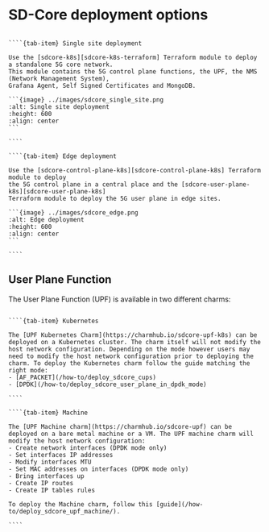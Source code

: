 # SD-Core deployment options

`````{tab-set}
    
````{tab-item} Single site deployment

Use the [sdcore-k8s][sdcore-k8s-terraform] Terraform module to deploy a standalone 5G core network.
This module contains the 5G control plane functions, the UPF, the NMS (Network Management System), 
Grafana Agent, Self Signed Certificates and MongoDB.

```{image} ../images/sdcore_single_site.png
:alt: Single site deployment
:height: 600
:align: center
```

````

````{tab-item} Edge deployment

Use the [sdcore-control-plane-k8s][sdcore-control-plane-k8s] Terraform module to deploy 
the 5G control plane in a central place and the [sdcore-user-plane-k8s][sdcore-user-plane-k8s] 
Terraform module to deploy the 5G user plane in edge sites.

```{image} ../images/sdcore_edge.png
:alt: Edge deployment
:height: 600
:align: center
```

````

`````

## User Plane Function

The User Plane Function (UPF) is available in two different charms:

`````{tab-set}
    
````{tab-item} Kubernetes

The [UPF Kubernetes Charm](https://charmhub.io/sdcore-upf-k8s) can be deployed on a Kubernetes cluster. The charm itself will not modify the host network configuration. Depending on the mode however users may need to modify the host network configuration prior to deploying the charm. To deploy the Kubernetes charm follow the guide matching the right mode:
- [AF_PACKET](/how-to/deploy_sdcore_cups)
- [DPDK](/how-to/deploy_sdcore_user_plane_in_dpdk_mode)

````

````{tab-item} Machine

The [UPF Machine charm](https://charmhub.io/sdcore-upf) can be deployed on a bare metal machine or a VM. The UPF machine charm will modify the host network configuration:
- Create network interfaces (DPDK mode only)
- Set interfaces IP addresses
- Modify interfaces MTU
- Set MAC addresses on interfaces (DPDK mode only)
- Bring interfaces up
- Create IP routes
- Create IP tables rules

To deploy the Machine charm, follow this [guide](/how-to/deploy_sdcore_upf_machine/).

````

`````

[sdcore-k8s-terraform]: https://github.com/canonical/terraform-juju-sdcore/tree/main/modules/sdcore-k8s
[sdcore-control-plane-k8s]: https://github.com/canonical/terraform-juju-sdcore/tree/main/modules/sdcore-control-plane-k8s
[sdcore-user-plane-k8s]: https://github.com/canonical/terraform-juju-sdcore/tree/main/modules/sdcore-user-plane-k8s
